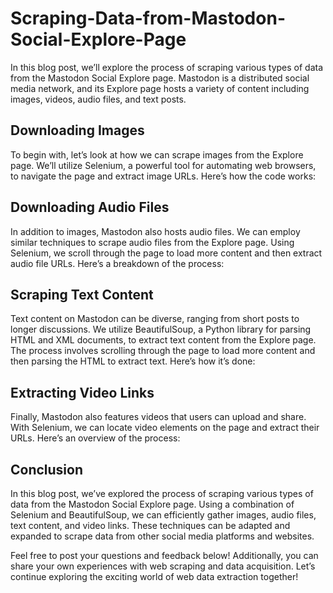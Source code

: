 # Scraping-Data-from-Mastodon-Social-Explore-Page

In this blog post, we’ll explore the process of scraping various types of data from the Mastodon Social Explore page. Mastodon is a distributed social media network, and its Explore page hosts a variety of content including images, videos, audio files, and text posts.

## Downloading Images
To begin with, let’s look at how we can scrape images from the Explore page. We’ll utilize Selenium, a powerful tool for automating web browsers, to navigate the page and extract image URLs. Here’s how the code works:

## Downloading Audio Files
In addition to images, Mastodon also hosts audio files. We can employ similar techniques to scrape audio files from the Explore page. Using Selenium, we scroll through the page to load more content and then extract audio file URLs. Here’s a breakdown of the process:

## Scraping Text Content
Text content on Mastodon can be diverse, ranging from short posts to longer discussions. We utilize BeautifulSoup, a Python library for parsing HTML and XML documents, to extract text content from the Explore page. The process involves scrolling through the page to load more content and then parsing the HTML to extract text. Here’s how it’s done:

## Extracting Video Links
Finally, Mastodon also features videos that users can upload and share. With Selenium, we can locate video elements on the page and extract their URLs. Here’s an overview of the process:

## Conclusion
In this blog post, we’ve explored the process of scraping various types of data from the Mastodon Social Explore page. Using a combination of Selenium and BeautifulSoup, we can efficiently gather images, audio files, text content, and video links. These techniques can be adapted and expanded to scrape data from other social media platforms and websites.

Feel free to post your questions and feedback below! Additionally, you can share your own experiences with web scraping and data acquisition. Let’s continue exploring the exciting world of web data extraction together!
